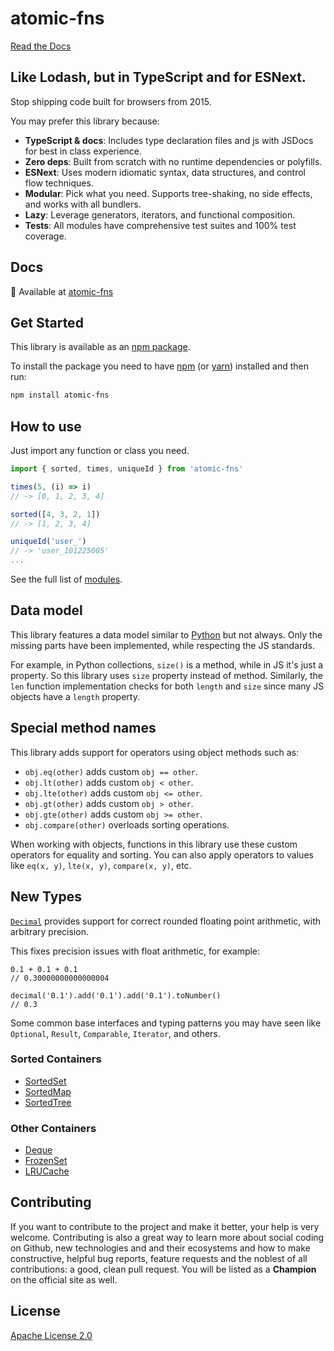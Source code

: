 # atomic-fns

[Read the Docs](https://atomic-stack.github.io/atomic-fns/)

## Like Lodash, but in TypeScript and for ESNext.

Stop shipping code built for browsers from 2015.

You may prefer this library because:

* **TypeScript & docs**: Includes type declaration files and js with JSDocs for best in class experience.
* **Zero deps**: Built from scratch with no runtime dependencies or polyfills.
* **ESNext**: Uses modern idiomatic syntax, data structures, and control flow techniques.
* **Modular**: Pick what you need. Supports tree-shaking, no side effects, and works with all bundlers.
* **Lazy**: Leverage generators, iterators, and functional composition.
* **Tests**: All modules have comprehensive test suites and 100% test coverage.

## Docs

📖 Available at [atomic-fns](https://atomic-stack.github.io/atomic-fns/)

## Get Started

This library is available as an [npm package](https://www.npmjs.com/package/atomic-fns).

To install the package you need to have [npm](https://www.npmjs.com/get-npm) (or [yarn](https://yarnpkg.com/getting-started/install)) installed and then run:

```bash
npm install atomic-fns
```

## How to use

Just import any function or class you need.

```js
import { sorted, times, uniqueId } from 'atomic-fns'

times(5, (i) => i)
// -> [0, 1, 2, 3, 4]

sorted([4, 3, 2, 1])
// -> [1, 2, 3, 4]

uniqueId('user_')
// -> 'user_101225005'
...
```

See the full list of [modules](https://atomic-stack.github.io/atomic-fns/modules.html).

## Data model
This library features a data model similar to [Python](https://docs.python.org/3/reference/datamodel.html#special-method-names) but not always. Only the missing parts have been implemented, while respecting the JS standards.

For example, in Python collections, `size()` is a method, while in JS it's just a property. So this library uses `size` property instead of method. Similarly, the `len` function implementation checks for both `length` and `size` since many JS objects have a `length` property.

## Special method names
This library adds support for operators using object methods such as:
  - `obj.eq(other)`  adds custom `obj == other`.
  - `obj.lt(other)`  adds custom `obj < other`.
  - `obj.lte(other)`  adds custom `obj <= other`.
  - `obj.gt(other)`  adds custom `obj > other`.
  - `obj.gte(other)`  adds custom `obj >= other`.
  - `obj.compare(other)`  overloads sorting operations.

When working with objects, functions in this library use these custom operators for equality and sorting. You can also apply operators to values like `eq(x, y)`, `lte(x, y)`, `compare(x, y)`, etc.

## New Types

[`Decimal`](https://atomic-stack.github.io/atomic-fns/classes/decimal.Decimal.html) provides support for correct rounded floating point arithmetic, with arbitrary precision.

This fixes precision issues with float arithmetic, for example:
```
0.1 + 0.1 + 0.1
// 0.30000000000000004

decimal('0.1').add('0.1').add('0.1').toNumber()
// 0.3
```

Some common base interfaces and typing patterns you may have seen like `Optional`, `Result`, `Comparable`, `Iterator`, and others.

### Sorted Containers
  - [SortedSet](https://atomic-stack.github.io/atomic-fns/classes/collections.SortedSet.html)
  - [SortedMap](https://atomic-stack.github.io/atomic-fns/classes/collections.SortedMap.html)
  - [SortedTree](https://atomic-stack.github.io/atomic-fns/classes/collections.SortedTree.html)

### Other Containers
  - [Deque](https://atomic-stack.github.io/atomic-fns/classes/collections.Deque.html)
  - [FrozenSet](https://atomic-stack.github.io/atomic-fns/classes/collections.FrozenSet.html)
  - [LRUCache](https://atomic-stack.github.io/atomic-fns/classes/collections.LRUCache.html)


## Contributing
If you want to contribute to the project and make it better, your help is very welcome. Contributing is also a great way to learn more about social coding on Github, new technologies and and their ecosystems and how to make constructive, helpful bug reports, feature requests and the noblest of all contributions: a good, clean pull request. You will be listed as a **Champion** on the official site as well.


## License

[Apache License 2.0](http://www.apache.org/licenses/LICENSE-2.0)
